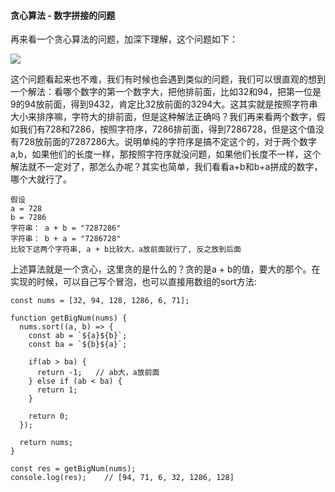 #### 贪心算法 - 数字拼接的问题

再来看一个贪心算法的问题，加深下理解，这个问题如下：

<img src="http://www.dennisgo.cn/images/DataStructureAndAlgorithm/Greedy/image-20200220153438242.png">

这个问题看起来也不难，我们有时候也会遇到类似的问题，我们可以很直观的想到一个解法：看哪个数字的第一个数字大，把他排前面，比如32和94，把第一位是9的94放前面，得到9432，肯定比32放前面的3294大。这其实就是按照字符串大小来排序嘛，字符大的排前面，但是这种解法正确吗？我们再来看两个数字，假如我们有728和7286，按照字符序，7286排前面，得到7286728，但是这个值没有728放前面的7287286大。说明单纯的字符序是搞不定这个的，对于两个数字a,b，如果他们的长度一样，那按照字符序就没问题，如果他们长度不一样，这个解法就不一定对了，那怎么办呢？其实也简单，我们看看a+b和b+a拼成的数字，哪个大就行了。
```
假设
a = 728
b = 7286
字符串： a + b = "7287286"
字符串： b + a = "7286728"
比较下这两个字符串, a + b比较大，a放前面就行了, 反之放到后面

```
上述算法就是一个贪心，这里贪的是什么的？贪的是a + b的值，要大的那个。在实现的时候，可以自己写个冒泡，也可以直接用数组的sort方法:


```
const nums = [32, 94, 128, 1286, 6, 71];

function getBigNum(nums) {
  nums.sort((a, b) => {
    const ab = `${a}${b}`;
    const ba = `${b}${a}`;

    if(ab > ba) {
      return -1;   // ab大，a放前面
    } else if (ab < ba) {
      return 1;  
    }

    return 0;
  });

  return nums;
}

const res = getBigNum(nums);
console.log(res);    // [94, 71, 6, 32, 1286, 128]
```